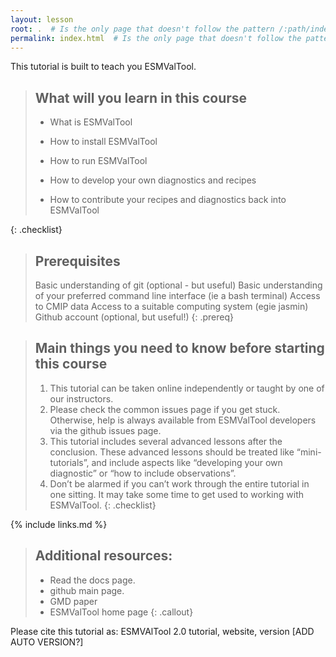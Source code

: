 ```yaml
---
layout: lesson
root: .  # Is the only page that doesn't follow the pattern /:path/index.html
permalink: index.html  # Is the only page that doesn't follow the pattern /:path/index.html
---
```


This tutorial is built to teach you ESMValTool.  

> ## What will you learn in this course
>
>   - What is ESMValTool
>
>   - How to install ESMValTool
>
>   - How to run ESMValTool
>
>   - How to develop your own diagnostics and recipes
>
>   - How to contribute your recipes and diagnostics back into ESMValTool
>
{: .checklist}

> ## Prerequisites
>
> Basic understanding of git (optional - but useful)
> Basic understanding of your preferred command line interface (ie a bash terminal)
> Access to CMIP data
> Access to a suitable computing system (egie jasmin)
> Github account (optional, but useful!)
{: .prereq}

> ## Main things you need to know before starting this course
>
> 1. This tutorial can be taken online independently or taught by one of our instructors.
> 2. Please check the common issues page if you get stuck. Otherwise, help is always available from ESMValTool developers via the github issues page.  
> 3. This tutorial includes several advanced lessons after the conclusion. These advanced lessons should be treated like “mini-tutorials”, and include aspects like “developing your own diagnostic” or “how to include observations”.
> 4. Don’t be alarmed if you can’t work through the entire tutorial in one sitting. It may take some time to get used to working with ESMValTool.
{: .checklist}

{% include links.md %}


> ## Additional resources: 
> 
> - Read the docs page.
> - github main page.
> - GMD paper
> - ESMValTool home page
{: .callout}


Please cite this tutorial as:
ESMVAlTool 2.0 tutorial, website, version [ADD AUTO VERSION?] 



